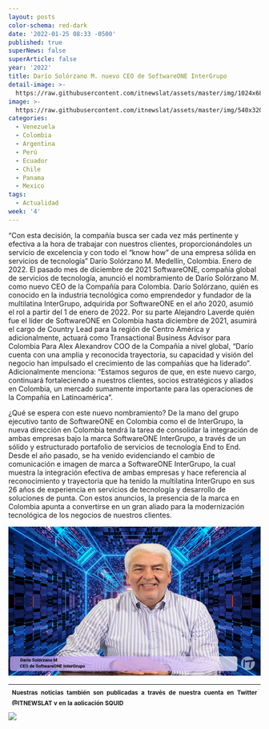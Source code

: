 ```yaml
---
layout: posts
color-schema: red-dark
date: '2022-01-25 08:33 -0500'
published: true
superNews: false
superArticle: false
year: '2022'
title: Darío Solórzano M. nuevo CEO de SoftwareONE InterGrupo
detail-image: >-
  https://raw.githubusercontent.com/itnewslat/assets/master/img/1024x680/Dario-Solorzano-g.jpg
image: >-
  https://raw.githubusercontent.com/itnewslat/assets/master/img/540x320/Dario-Solorzano-p.jpg
categories:
  - Venezuela
  - Colombia
  - Argentina
  - Perú
  - Ecuador
  - Chile
  - Panama
  - Mexico
tags:
  - Actualidad
week: '4'
---
```

“Con esta decisión, la compañía busca ser cada vez más pertinente y efectiva a la hora de trabajar con nuestros clientes, proporcionándoles un servicio de excelencia y con todo el “know how” de una empresa sólida en servicios de tecnología” Darío Solórzano M.
Medellín, Colombia. Enero de 2022.
El pasado mes de diciembre de 2021 SoftwareONE, compañía global de servicios de tecnología, anunció el nombramiento de Darío Solórzano M. como nuevo CEO de la Compañía para Colombia.
Darío Solórzano, quién es conocido en la industria tecnológica como emprendedor y fundador de la multilatina InterGrupo, adquirida por SoftwareONE en el año 2020, asumió el rol a partir del 1 de enero de 2022.
Por su parte Alejandro Laverde quién fue el líder de SoftwareONE en Colombia hasta diciembre de 2021, asumirá el cargo de Country Lead para la región de Centro América y adicionalmente, actuará como Transactional Business Advisor para Colombia
Para Alex Alexandrov COO de la Compañía a nivel global, “Darío cuenta con una amplia y reconocida trayectoria, su capacidad y visión del negocio han impulsado el crecimiento de las compañías que ha liderado”. 
Adicionalmente menciona: “Estamos seguros de que, en este nuevo cargo, continuará fortaleciendo a nuestros clientes, socios estratégicos y aliados en Colombia, un mercado sumamente importante para las operaciones de la Compañía en Latinoamérica”.
 
¿Qué se espera con este nuevo nombramiento?
De la mano del grupo ejecutivo tanto de SoftwareONE en Colombia como el de InterGrupo, la nueva dirección en Colombia tendrá la tarea de consolidar la integración de ambas empresas bajo la marca SoftwareONE InterGrupo, a través de un sólido y estructurado portafolio de servicios de tecnología End to End.
Desde el año pasado, se ha venido evidenciando el cambio de comunicación e imagen de marca a SoftwareONE InterGrupo, la cual muestra la integración efectiva de ambas empresas y hace referencia al reconocimiento y trayectoria que ha tenido la multilatina InterGrupo en sus 26 años de experiencia en servicios de tecnología y desarrollo de soluciones de punta.
Con estos anuncios, la presencia de la marca en Colombia apunta a convertirse en un gran aliado para la modernización tecnológica de los negocios de nuestros clientes.


![](https://raw.githubusercontent.com/itnewslat/assets/master/img/540x320/Dario-Solorzano-p.jpg)

<table style="height: 42px;" width="569">
<tbody>
<tr>
<td style="text-align: justify;"><sub><strong>Nuestras noticias también son publicadas a través de nuestra cuenta en Twitter <a href="https://twitter.com/itnewslat?lang=es">@ITNEWSLAT</a> y en la aplicación <a href="https://squidapp.co/en/">SQUID</a></strong></sub></td>
</tr>
</tbody>
</table>

<img src="https://tracker.metricool.com/c3po.jpg?hash=56f88a41e39ab42c063cc51676587a04"/>